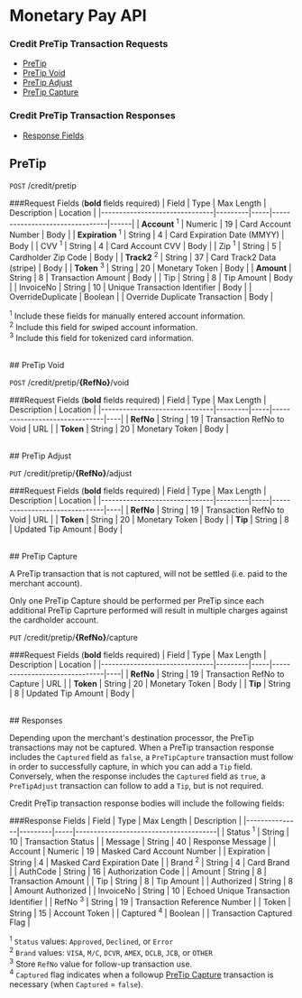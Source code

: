 # Monetary Pay API

### Credit PreTip Transaction Requests
* [PreTip](#pretip)
* [PreTip Void](#pretip-void)
* [PreTip Adjust](#pretip-adjust)
* [PreTip Capture](#pretip-capture)

### Credit PreTip Transaction Responses
* [Response Fields](#response-fields)

## PreTip

`POST` /credit/pretip

###Request Fields (**bold** fields required)
| Field                         | Type    | Max Length  | Description                   | Location |
|-------------------------------|---------|-----|--------------------------------|------|
| **Account** <sup>1</sup>      | Numeric | 19  | Card Account Number            | Body |
| **Expiration** <sup>1</sup>   | String  | 4   | Card Expiration Date (MMYY)    | Body |
| CVV <sup>1</sup>              | String  | 4   | Card Account CVV               | Body |
| Zip <sup>1</sup>              | String  | 5   | Cardholder Zip Code            | Body |
| **Track2** <sup>2</sup>       | String  | 37  | Card Track2 Data (stripe)      | Body |
| **Token** <sup>3</sup>        | String  | 20  | Monetary Token                 | Body |
| **Amount**                    | String  | 8   | Transaction Amount             | Body |
| Tip                           | String  | 8   | Tip Amount                     | Body |
| InvoiceNo                     | String  | 10  | Unique Transaction Identifier  | Body |
| OverrideDuplicate             | Boolean |     | Override Duplicate Transaction | Body |

<sup>1</sup> Include these fields for manually entered account information.<br />
<sup>2</sup> Include this field for swiped account information.<br />
<sup>3</sup> Include this field for tokenized card information.<br />

<br />
## PreTip Void

`POST` /credit/pretip/**{RefNo}**/void

###Request Fields (**bold** fields required)
| Field                         | Type    | Max Length  | Description                   | Location |
|-------------------------------|---------|-----|-------------------------------|----|
| **RefNo**                     | String  | 19  | Transaction RefNo to Void     | URL |
| **Token**                     | String  | 20  | Monetary Token                | Body |

<br />
## PreTip Adjust

`PUT` /credit/pretip/**{RefNo}**/adjust

###Request Fields (**bold** fields required)
| Field                         | Type    | Max Length  | Description                   | Location |
|-------------------------------|---------|-----|-------------------------------|----|
| **RefNo**                     | String  | 19  | Transaction RefNo to Void     | URL  |
| **Token**                     | String  | 20  | Monetary Token                | Body |
| **Tip**                       | String  | 8   | Updated Tip Amount            | Body |

<br />
## PreTip Capture

A PreTip transaction that is not captured, will not be settled (i.e. paid to the merchant account).

Only one PreTip Capture should be performed per PreTip since each additional PreTip Caprture performed will result in multiple charges against the cardholder account.

`PUT` /credit/pretip/**{RefNo}**/capture

###Request Fields (**bold** fields required)
| Field                         | Type    | Max Length  | Description                   | Location |
|-------------------------------|---------|-----|-------------------------------|----|
| **RefNo**                     | String  | 19  | Transaction RefNo to Capture  | URL  |
| **Token**                     | String  | 20  | Monetary Token                | Body |
| **Tip**                       | String  | 8   | Updated Tip Amount            | Body |

<br />
## Responses

Depending upon the merchant's destination processor, the PreTip transactions may not be captured. When a PreTip transaction response includes the `Captured` field as `false`, a `PreTipCapture` transaction must follow in order to successfully capture, in which you can add a `Tip` field. Conversely, when the response includes the `Captured` field as `true`, a `PreTipAdjust` transaction can follow to add a `Tip`, but is not required.

Credit PreTip transaction response bodies will include the following fields:

###Response Fields
| Field         | Type    | Max Length  | Description                   |
|---------------|---------|-----|---------------------------------------|
| Status <sup>1</sup>        | String  | 10  | Transaction Status       |
| Message       | String  | 40  | Response Message                      |
| Account       | Numeric | 19  | Masked Card Account Number            |
| Expiration    | String  | 4   | Masked Card Expiration Date           |
| Brand <sup>2</sup>         | String  | 4   | Card Brand               |
| AuthCode      | String  | 16  | Authorization Code                    |
| Amount        | String  | 8   | Transaction Amount                    |
| Tip           | String  | 8   | Tip Amount                            |
| Authorized    | String  | 8   | Amount Authorized                     |
| InvoiceNo     | String  | 10  | Echoed Unique Transaction Identifier  |
| RefNo <sup>3</sup>        | String  | 19  | Transaction Reference Number          |
| Token         | String  | 15 | Account Token                          |
| Captured <sup>4</sup>      | Boolean |    | Transaction Captured Flag              |

<sup>1</sup> `Status` values: `Approved`, `Declined`, or `Error`<br />
<sup>2</sup> `Brand` values: `VISA`, `M/C`, `DCVR`, `AMEX`, `DCLB`, `JCB`, or `OTHER`<br />
<sup>3</sup> Store `RefNo` value for follow-up transaction use.<br />
<sup>4</sup> `Captured` flag indicates when a followup [PreTip Capture](#pretip-capture) transaction is necessary (when `Captured` = `false`).
